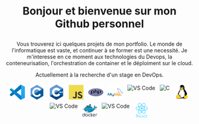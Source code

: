 # <p align="center">Bonjour et bienvenue sur mon Github personnel</p>



 
 <p align="center">Vous trouverez ici quelques projets de mon portfolio.
Le monde de l'informatique est vaste, et continuer à se former est une necessité.
Je m'interesse en ce moment aux technologies du Devops, la conteneurisation, l'orchestration de container et le déploiment sur le cloud.
</p>



 
<p align="center"> Actuellement à la recherche d'un stage en DevOps.</p>


<p align="center">
<img src="https://raw.githubusercontent.com/github/explore/80688e429a7d4ef2fca1e82350fe8e3517d3494d/topics/visual-studio-code/visual-studio-code.png" alt="VS Code" height="40" style="vertical-align:top; margin:4px">
<img src="https://raw.githubusercontent.com/devicons/devicon/master/icons/c/c-original.svg" alt="C" height="40" style="vertical-align:top; margin:4px">
<img src="https://raw.githubusercontent.com/devicons/devicon/master/icons/cplusplus/cplusplus-original.svg" alt="Cpp" height="40" style="vertical-align:top; margin:4px">
<img src="https://raw.githubusercontent.com/devicons/devicon/master/icons/javascript/javascript-original.svg" alt="JS" height="40" style="vertical-align:top; margin:4px">
<img src="https://raw.githubusercontent.com/devicons/devicon/master/icons/php/php-original.svg" alt="php" height="40" style="vertical-align:top; margin:4px">
<img src="https://raw.githubusercontent.com/devicons/devicon/master/icons/mysql/mysql-original-wordmark.svg" alt="mysql" height="40" style="vertical-align:top; margin:4px">
<img src="https://www.vectorlogo.zone/logos/gnu_bash/gnu_bash-icon.svg" alt="VS Code" height="40" style="vertical-align:top; margin:4px">
<img src="https://www.vectorlogo.zone/logos/argoprojio/argoprojio-icon.svg" alt="C" height="40" style="vertical-align:top; margin:4px">
<img src="https://raw.githubusercontent.com/devicons/devicon/master/icons/linux/linux-original.svg" alt="VS Code" height="40" style="vertical-align:top; margin:4px">
<img src="https://www.vectorlogo.zone/logos/vagrantup/vagrantup-icon.svg" alt="VS Code" height="40" style="vertical-align:top; margin:4px">
<img src="https://raw.githubusercontent.com/devicons/devicon/master/icons/docker/docker-original-wordmark.svg" alt="docker" height="40" style="vertical-align:top; margin:4px">
<img src="https://camo.githubusercontent.com/627eb2c61e04ea289af7565fc1eb33b671d9f201f55de0016ed6936de689de82/68747470733a2f2f7777772e766563746f726c6f676f2e7a6f6e652f6c6f676f732f6b756265726e657465732f6b756265726e657465732d69636f6e2e737667" alt="VS Code" height="40" style="vertical-align:top; margin:4px">
<img src="https://raw.githubusercontent.com/devicons/devicon/master/icons/react/react-original-wordmark.svg" alt="VS Code" height="40" style="vertical-align:top; margin:4px">
</p>

<!---n
Guyar42/Guyar42 is a ✨ special ✨ repository because its `README.md` (this file) appears on your GitHub profile.
You can click the Preview link to take a look at your changes.
--->

